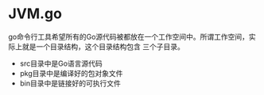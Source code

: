 # JVM.go

go命令行工具希望所有的Go源代码被都放在一个工作空间中。所谓工作空间，实际上就是一个目录结构，这个目录结构包含 三个子目录。
- src目录中是Go语言源代码
- pkg目录中是编译好的包对象文件
- bin目录中是链接好的可执行文件